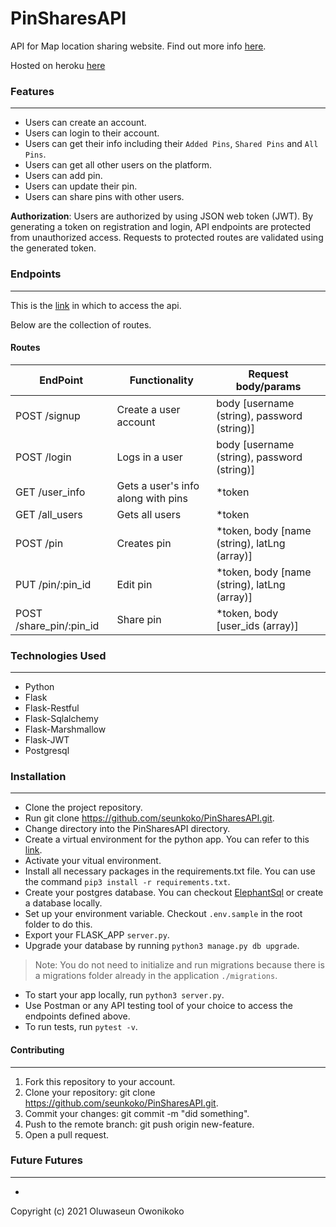 # PinSharesAPI

API for Map location sharing website. Find out more info [here](https://github.com/seunkoko/PinShares).

Hosted on heroku [here](https://pin-shares-api.herokuapp.com/)

### Features
---

* Users can create an account.
* Users can login to their account.
* Users can get their info including their `Added Pins`, `Shared Pins` and `All Pins`.
* Users can get all other users on the platform.
* Users can add pin.
* Users can update their pin.
* Users can share pins with other users.

**Authorization**:
Users are authorized by using JSON web token (JWT).
By generating a token on registration and login, API endpoints are protected from unauthorized access.
Requests to protected routes are validated using the generated token.

### Endpoints
---

This is the [link](https://pin-shares-api.herokuapp.com/) in which to access the api. 

Below are the collection of routes.


#### Routes
EndPoint          |   Functionality    |    Request body/params
------------------|--------------------|--------------------------------------------------------------
POST /signup     | Create a user account   | body [username (string), password (string)]
POST /login       | Logs in a user    | body [username (string), password (string)]        
GET /user_info      | Gets a user's info along with pins     | *token
GET /all_users      | Gets all users    | *token
POST /pin | Creates pin | *token, body [name (string), latLng (array)]
PUT /pin/:pin_id     | Edit pin  | *token, body [name (string), latLng (array)]
POST /share_pin/:pin_id  | Share pin | *token, body [user_ids (array)]


### Technologies Used
---

- Python
- Flask
- Flask-Restful
- Flask-Sqlalchemy
- Flask-Marshmallow
- Flask-JWT
- Postgresql


### Installation
---

- Clone the project repository.
- Run git clone https://github.com/seunkoko/PinSharesAPI.git.
- Change directory into the PinSharesAPI directory.
- Create a virtual environment for the python app. You can refer to this [link](https://packaging.python.org/guides/installing-using-pip-and-virtualenv/).
- Activate your vitual environment.
- Install all necessary packages in the requirements.txt file. You can use the command `pip3 install -r requirements.txt`.
- Create your postgres database. You can checkout [ElephantSql](https://www.elephantsql.com/) or create a database locally.
- Set up your environment variable. Checkout `.env.sample`  in the root folder to do this.
- Export your FLASK_APP `server.py`.
- Upgrade your database by running `python3 manage.py db upgrade`.
> Note: You do not need to initialize and run migrations because there is a migrations folder already in the application `./migrations`.
- To start your app locally, run `python3 server.py`.
- Use Postman or any API testing tool of your choice to access the endpoints defined above.
- To run tests, run `pytest -v`.


#### Contributing
---

1. Fork this repository to your account.
2. Clone your repository: git clone https://github.com/seunkoko/PinSharesAPI.git.
4. Commit your changes: git commit -m "did something".
5. Push to the remote branch: git push origin new-feature.
6. Open a pull request.


### Future Futures
---
-

Copyright (c) 2021 Oluwaseun Owonikoko
